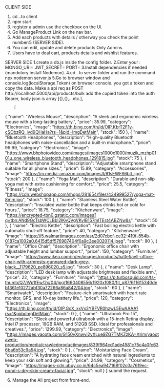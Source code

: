 CLIENT SIDE
1.  cd...to client
2.  npm start
3.  register a admin use the checkbox on the UI.
4. Go ManageProduct Link on the nav bar.
5. Add each products with details / otherway you check the point number:5 (SERVER SIDE).
6. You can edit, update and delete products Only Admins.
7. Users have to deal cart, products details and wishlist features.


SERVER SIDE
1.create a db.js inside the config folder.
2.Enter your :
                MONGO_URI=
                JWT_SECRET= 
                PORT=
3.Install dependencies if needed (mandotory install Nodemon).
4.cd.. to server folder and run the command
                npx nodemon server.js
5.Go to browser window and console.log(localStorage.Token) on browser console. you got a token and copy the data.
  Make a api req as
        POST http://localhost:5000/api/products/bulk
        add the copied token into the auth Bearer,
        body json is array [{},{},...etc.],

        
        [
  {
    "name": "Wireless Mouse",
    "description": "A sleek and ergonomic wireless mouse with a long-lasting battery.",
    "price": 35.99,
    "category": "Electronics",
    "image": "https://th.bing.com/th/id/OIP.KbrT2F1y-cSObzRQ_jvd9QHaHa?rs=1&pid=ImgDetMain",
    "stock": 150
  },
  {
    "name": "Bluetooth Headphones",
    "description": "High-quality Bluetooth headphones with noise-cancellation and a built-in microphone.",
    "price": 99.99,
    "category": "Electronics",
    "image": "https://www.bhphotovideo.com/images/images1000x1000/muzik_mzhp0101u_one_wireless_bluetooth_headphones_1291815.jpg",
    "stock": 75
  },
  {
    "name": "Smartphone Stand",
    "description": "Adjustable smartphone stand suitable for all phone sizes.",
    "price": 15.99,
    "category": "Accessories",
    "image": "https://m.media-amazon.com/images/I/61sEWFS6bIL.jpg",
    "stock": 200
  },
  {
    "name": "Yoga Mat",
    "description": "Durable and non-slip yoga mat with extra cushioning for comfort.",
    "price": 25.5,
    "category": "Fitness",
    "image": "https://cdn.webshopapp.com/shops/281654/files/434999527/yoga-mat-8mm.jpg",
    "stock": 100
  },
  {
    "name": "Stainless Steel Water Bottle",
    "description": "Insulated water bottle that keeps drinks hot or cold for hours.",
    "price": 18.75,
    "category": "Kitchenware",
    "image": "https://encrypted-tbn0.gstatic.com/images?q=tbn:ANd9GcTsbWCLBbI2IKvQVgVKvIB157mITEst4ABZNw&s",
    "stock": 50
  },
  {
    "name": "Electric Kettle",
    "description": "Fast boiling electric kettle with automatic shut-off feature.",
    "price": 40,
    "category": "Kitchenware",
    "image": "https://i5.walmartimages.com/asr/2d07cbcf-ce32-419f-854b-0187ca1002a0.6415d5df576987404f0a9c3ee0020114.jpeg",
    "stock": 80
  },
  {
    "name": "Office Chair",
    "description": "Ergonomic office chair with adjustable height and lumbar support.",
    "price": 150,
    "category": "Furniture",
    "image": "https://www.ikea.com/in/en/images/products/hattefjaell-office-chair-with-armrests-gunnared-dark-grey-black__1179620_pe896020_s5.jpg",
    "stock": 30
  },
  {
    "name": "Desk Lamp",
    "description": "LED desk lamp with adjustable brightness and flexible arm.",
    "price": 22,
    "category": "Furniture",
    "image": "https://p.turbosquid.com/ts-thumb/Q7/Wp1fEw/2x/04/jpg/1660408556/1920x1080/fit_q87/611615340deb1361e10272abf30a72266a86a842/04.jpg",
    "stock": 60
  },
  {
    "name": "Smartwatch",
    "description": "Feature-rich smartwatch with heart rate monitor, GPS, and 10-day battery life.",
    "price": 120,
    "category": "Electronics",
    "image": "https://th.bing.com/th/id/OIP.GcX_xxVx3YBFVR0hzwL5EwAAAA?rs=1&pid=ImgDetMain",
    "stock": 0
  },
  {
    "name": "Ultrabook Pro 15",
    "description": "Sleek and powerful ultrabook with a 15-inch Retina display, Intel i7 processor, 16GB RAM, and 512GB SSD. Ideal for professionals and creatives.",
    "price": 1299.99,
    "category": "Electronics",
    "image": "https://images.yaoota.com/G150yXnwvi2vXLue9ZG7TMKZzKA=/trim/yaootaweb-production/media/crawledproductimages/839f964cd1ade4581c75c4a0fc636ba6b53c9a54.jpg",
    "stock": 0
  },
  {
    "name": "Moisturizing Face Cream",
    "description": "A hydrating face cream enriched with natural ingredients to keep your skin soft and glowing.",
    "price": 24.99,
    "category": "Cosmetics",
    "image": "https://images-cdn.ubuy.co.in/64c5ea947168f02c0a76f9ec-pond-s-dry-skin-cream-facial.jpg",
    "stock": null
  }
]
submit the request.

6. Manage the All project from front-end.
